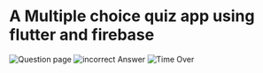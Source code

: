 # A Multiple choice quiz app using flutter and firebase

![Question page](https://github.com/HiskelKelemework/quiz_app_flutter/screenshots/question.png)
![incorrect Answer](https://github.com/HiskelKelemework/quiz_app_flutter/screenshots/incorrect_answer.png)
![Time Over](https://github.com/HiskelKelemework/quiz_app_flutter/screenshots/time_over.png)